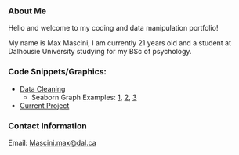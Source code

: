 
### About Me
Hello and welcome to my coding and data manipulation portfolio!

My name is Max Mascini, I am currently 21 years old and a student at Dalhousie University studying for my BSc of psychology.

### Code Snippets/Graphics:
- [Data Cleaning](Data_cleaning.md)
  - Seaborn Graph Examples: [1](Bias_RTs.png), [2](Error-rates.png), [3](RT-distribution.png)
- [Current Project](https://github.com/Skr0ut/3131-3505-Data)


### Contact Information
Email: [Mascini.max@dal.ca](mailto:mascini.max@dal.ca)
